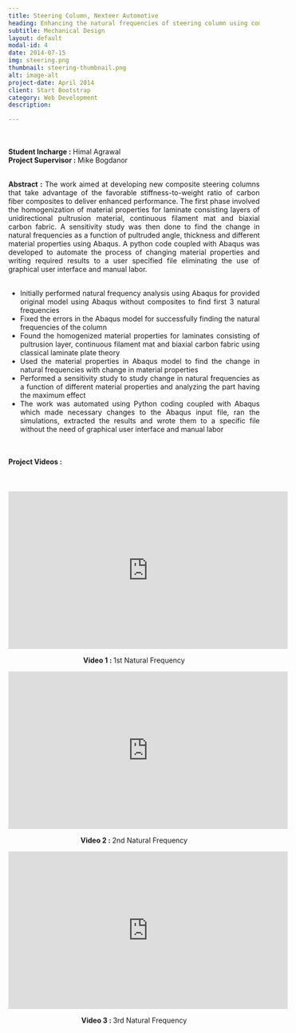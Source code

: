 ```yaml
---
title: Steering Column, Nexteer Automotive
heading: Enhancing the natural frequencies of steering column using composites
subtitle: Mechanical Design
layout: default
modal-id: 4
date: 2014-07-15
img: steering.png
thumbnail: steering-thumbnail.png
alt: image-alt
project-date: April 2014
client: Start Bootstrap
category: Web Development
description:

---
```


<br>
<br>
<div style="text-align: justify">
<b>Student Incharge :</b> Himal Agrawal
<br>
<b>Project Supervisor :</b> Mike Bogdanor
<br>
<br>



<b>Abstract :</b>  The work aimed at developing new composite steering columns that take advantage of the favorable stiffness-to-weight ratio of carbon fiber composites to deliver enhanced performance. The first phase involved the homogenization of material properties for laminate consisting layers of unidirectional pultrusion material, continuous filament mat and biaxial carbon fabric. A sensitivity study was then done to find the change in natural frequencies as a function of pultruded angle, thickness and different material properties using Abaqus. A python code coupled with Abaqus was developed to automate the process of changing material properties and writing required results to a user specified file eliminating the use of graphical user interface and manual labor.
<br>
<br>
 <ul>
  <li>Initially performed natural frequency analysis using Abaqus for provided original model using Abaqus without composites to find first 3 natural frequencies</li>
  <li>Fixed the errors in the Abaqus model for successfully finding the natural frequencies of the column</li>
  <li>Found the homogenized material properties for laminates consisting of pultrusion layer, continuous filament mat and biaxial carbon fabric using classical laminate plate theory</li>
  <li>Used the material properties in Abaqus model to find the change in natural frequencies with change in material properties</li>
  <li>Performed a sensitivity study to study change in natural frequencies as a function of different material properties and analyzing the part having the maximum effect</li>
  <li>The work was automated using Python coding coupled with Abaqus which made necessary changes to the Abaqus input file, ran the simulations, extracted the results and wrote them to a specific file without the need of graphical user interface and manual labor</li>
</ul> 

<br>
<br>
<b> Project Videos :</b>
<br>
<br>
<br>
<br>
<div align = "center">
<iframe width="560" height="315" src="https://www.youtube.com/embed/sktnC-ZgR7U" frameborder="0" allow="accelerometer; autoplay; encrypted-media; gyroscope; picture-in-picture" allowfullscreen></iframe>
<p class="text-muted" align = "center"><b>Video 1 : </b>1st Natural Frequency</p>


<iframe width="560" height="315" src="https://www.youtube.com/embed/f_pYAG4IFmY" frameborder="0" allow="accelerometer; autoplay; encrypted-media; gyroscope; picture-in-picture" allowfullscreen></iframe>
<p class="text-muted" align = "center"><b>Video 2 : </b>2nd Natural Frequency</p>

<iframe width="560" height="315" src="https://www.youtube.com/embed/7JmLGNPLfLA" frameborder="0" allow="accelerometer; autoplay; encrypted-media; gyroscope; picture-in-picture" allowfullscreen></iframe>
<p class="text-muted" align = "center"><b>Video 3 : </b>3rd Natural Frequency</p>

</div>

</div>
